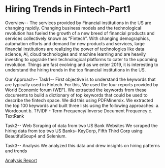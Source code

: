 # Hiring Trends in Fintech-Part1

Overview--
The services provided by Financial institutions in the US are changing rapidly. Changing business models and the technological revolution has fueled the growth of a new breed of financial products and services collectively known as “Fintech”.
With changing demographics, automation efforts and demand for new products and services, large financial institutions are realizing the power of technologies like data science, AI, cloud technologies and machine learning and are heavily investing to upgrade their technological platforms to cater to the upcoming revolution. Things are fast evolving and as we enter 2019, it is interesting to understand the hiring trends in the top financial institutions in the US.

Our Approach--
Task1--
First objective is to understand the keywords that are typically used in Fintech. For this, We used the four reports provided by World Economic forum (WEF).
We extracted the keywords from these documents to build a dictionary of top keywords that could be used to describe the fintech space. We did this using PDFMinersix.
We extracted the top 100 keywords and built three lists using the following approaches: a. Wordcount b. TF/IDF - Term Frequency/ Inverse Document Frequency c. TextRank

Task2--
Web Scraping of data from two US Bank Websites
We scraped the hiring data from top two US Banks- KeyCorp, Fifth Third Corp using BeautifulSoup4 and Selenium.

Task3--
Analysis
We analyzed this data and drew insights on hiring patterns and trends

[Analysis Report](https://codelabs-preview.appspot.com/?file_id=1mgXZ8IrPmXS8ge-lz9yalxQDUInzzsEIQc8h0hHhwlU#0)
